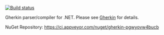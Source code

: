 [![Build status](https://ci.appveyor.com/api/projects/status/aa1b8h3y7pqnbhnn?svg=true)](https://ci.appveyor.com/project/aslakhellesoy/gherkin)

Gherkin parser/compiler for .NET. Please see [Gherkin](https://github.com/cucumber/common/tree/main/gherkin) for details.

NuGet Repository: https://ci.appveyor.com/nuget/gherkin-pgwyovw4bucb
